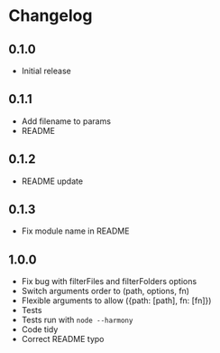 # Changelog

## 0.1.0

* Initial release

## 0.1.1

* Add filename to params
* README

## 0.1.2

* README update

## 0.1.3

* Fix module name in README

## 1.0.0

* Fix bug with filterFiles and filterFolders options
* Switch arguments order to (path, options, fn)
* Flexible arguments to allow ({path: [path], fn: [fn]})
* Tests
* Tests run with `node --harmony`
* Code tidy
* Correct README typo
